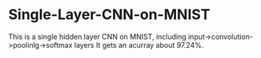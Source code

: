 # Single-Layer-CNN-on-MNIST
This is a single hidden layer CNN on MNIST, including input->convolution->poolinlg->softmax layers
It gets an acurray about 97.24%.
